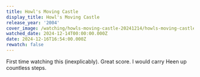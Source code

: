 ```yaml
---
title: Howl's Moving Castle
display_title: Howl's Moving Castle
release_year: '2004'
cover_image: /watching/howls-moving-castle-20241214/howls-moving-castle.jpg
watched_date: 2024-12-14T00:00:00.000Z
date: 2024-12-16T16:54:00.000Z
rewatch: false
---
```

First time watching this (inexplicably). Great score. I would carry Heen up countless steps.
